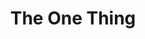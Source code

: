 ---
title: "The One Thing"
description: 'Pesan dari buku ini itu jadilah kayak perangko. Nempel terus di satu hal hingga kamu sampai tujuan. Jangan multitasking, jangan pake todo list, jangan pake pikirin masa lalu, dan masa depan. Fokus ke satu hal aja untuk sekarang, and keep picking it apart sampe tuntas. Extreme focus menggunakan satu kalimat andalan. Apa yang bisa kamu lakukan sekarang yang kalau hal itu selesai, hal lain bakal jadi lebih mudah, atau malah gak harus kamu lakukan lagi.'
cover: "images/reading/the-one.jpeg"
publishDate: 2020-11-14
authors: "Gary Keel"
categories: ["business & leadership"]
---